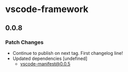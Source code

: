 # vscode-framework

## 0.0.8
### Patch Changes

- Continue to publish on next tag. First changelog line!
- Updated dependencies [undefined]
  - vscode-manifest@0.0.5
